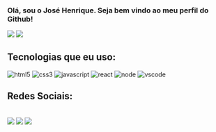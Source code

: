 ### Olá, sou o José Henrique. Seja bem vindo ao meu perfil do Github!

<div>
    <img src="https://github-readme-stats.vercel.app/api?username=josehenriquepg&show_icons=true&theme=dark"/>
    <img src="https://github-readme-stats.vercel.app/api/top-langs/?username=josehenriquepg&langs_count=8&theme=dark" />
</div>

## Tecnologias que eu uso:

<div style="display: inline_block">
    <img align="center" alt="html5" src="https://img.shields.io/badge/HTML5-E34F26?style=for-the-badge&logo=html5&logoColor=white" />
    <img align="center" alt="css3" src="https://img.shields.io/badge/CSS3-1572B6?style=for-the-badge&logo=css3&logoColor=white" />
    <img align="center" alt="javascript" src="https://img.shields.io/badge/JavaScript-323330?style=for-the-badge&logo=javascript&logoColor=F7DF1E" />
    <img align="center" alt="react" src="https://img.shields.io/badge/React-20232A?style=for-the-badge&logo=react&logoColor=61DAFB" />
    <img align="center" alt="node" src="https://img.shields.io/badge/Node.js-43853D?style=for-the-badge&logo=node.js&logoColor=white" />
    <img align="center" alt="vscode" src="https://img.shields.io/badge/Visual_Studio_Code-0078D4?style=for-the-badge&logo=visual%20studio%20code&logoColor=white" />
</div>

## Redes Sociais:

<div style="display: inline_block"><br/>
    <img align="center" src="https://img.shields.io/badge/LinkedIn-0077B5?style=for-the-badge&logo=linkedin&logoColor=white"/>
    <img align="center" src="https://img.shields.io/badge/Discord-7289DA?style=for-the-badge&logo=discord&logoColor=white" />
    <img align="center" src="https://img.shields.io/badge/Medium-12100E?style=for-the-badge&logo=medium&logoColor=white" />
</div>
